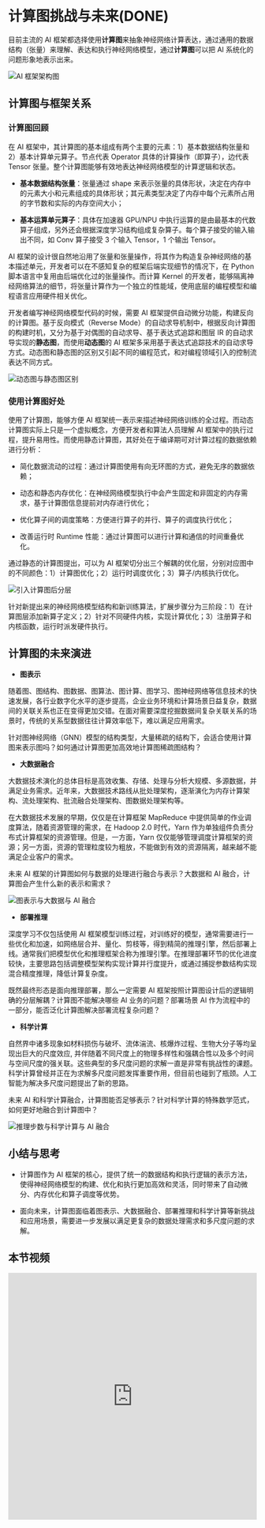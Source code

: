 <!--Copyright © 适用于[License](https://github.com/chenzomi12/AISystem)版权许可-->

# 计算图挑战与未来(DONE)

目前主流的 AI 框架都选择使用**计算图**来抽象神经网络计算表达，通过通用的数据结构（张量）来理解、表达和执行神经网络模型，通过**计算图**可以把 AI 系统化的问题形象地表示出来。

![AI 框架架构图](images/framework_arch01.png)

## 计算图与框架关系

### 计算图回顾

在 AI 框架中，其计算图的基本组成有两个主要的元素：1）基本数据结构张量和 2）基本计算单元算子。节点代表 Operator 具体的计算操作（即算子），边代表 Tensor 张量。整个计算图能够有效地表达神经网络模型的计算逻辑和状态。

- **基本数据结构张量**：张量通过 shape 来表示张量的具体形状，决定在内存中的元素大小和元素组成的具体形状；其元素类型决定了内存中每个元素所占用的字节数和实际的内存空间大小；

- **基本运算单元算子**：具体在加速器 GPU/NPU 中执行运算的是由最基本的代数算子组成，另外还会根据深度学习结构组成复杂算子。每个算子接受的输入输出不同，如 Conv 算子接受 3 个输入 Tensor，1 个输出 Tensor。

AI 框架的设计很自然地沿用了张量和张量操作，将其作为构造复杂神经网络的基本描述单元，开发者可以在不感知复杂的框架后端实现细节的情况下，在 Python 脚本语言中复用由后端优化过的张量操作。而计算 Kernel 的开发者，能够隔离神经网络算法的细节，将张量计算作为一个独立的性能域，使用底层的编程模型和编程语言应用硬件相关优化。

开发者编写神经网络模型代码的时候，需要 AI 框架提供自动微分功能，构建反向的计算图。基于反向模式（Reverse Mode）的自动求导机制中，根据反向计算图的构建时机，又分为基于对偶图的自动求导、基于表达式追踪和图层 IR 的自动求导实现的**静态图**，而使用**动态图**的 AI 框架多采用基于表达式追踪技术的自动求导方式。动态图和静态图的区别又引起不同的编程范式，和对编程领域引入的控制流表达不同方式。

![动态图与静态图区别](images/framework04.png)

### 使用计算图好处

使用了计算图，能够方便 AI 框架统一表示来描述神经网络训练的全过程。而动态计算图实际上只是一个虚拟概念，方便开发者和算法人员理解 AI
 框架中的执行过程，提升易用性。而使用静态计算图，其好处在于编译期可对计算过程的数据依赖进行分析：

- 简化数据流动的过程：通过计算图使用有向无环图的方式，避免无序的数据依赖；

- 动态和静态内存优化：在神经网络模型执行中会产生固定和非固定的内存需求，基于计算图信息提前对内存进行优化；

- 优化算子间的调度策略：方便进行算子的并行、算子的调度执行优化；

- 改善运行时 Runtime 性能：通过计算图可以进行计算和通信的时间重叠优化。

通过静态的计算图提出，可以为 AI 框架切分出三个解耦的优化层，分别对应图中的不同颜色：1）计算图优化；2）运行时调度优化；3）算子/内核执行优化。

![引入计算图后分层](images/framework02.png)

针对新提出来的神经网络模型结构和新训练算法，扩展步骤分为三阶段：1）在计算图层添加新算子定义；2）针对不同硬件内核，实现计算优化；3）注册算子和内核函数，运行时派发硬件执行。

## 计算图的未来演进

- **图表示**

随着图、图结构、图数据、图算法、图计算、图学习、图神经网络等信息技术的快速发展，各行业数字化水平的逐步提高，企业业务环境和计算场景日益复杂，数据间的关联关系也正在变得更加交错。在面对需要深度挖掘数据间复杂关联关系的场景时，传统的关系型数据往往计算效率低下，难以满足应用需求。

针对图神经网络（GNN）模型的结构类型，大量稀疏的结构下，会适合使用计算图来表示图吗？如何通过计算图更加高效地计算图稀疏图结构？

- **大数据融合**

大数据技术演化的总体目标是高效收集、存储、处理与分析大规模、多源数据，并满足业务需求。近年来，大数据技术路线从批处理架构，逐渐演化为内存计算架构、流处理架构、批流融合处理架构、图数据处理架构等。

在大数据技术发展的早期，仅仅是在计算框架 MapReduce 中提供简单的作业调度算法，随着资源管理的需求，在 Hadoop 2.0 时代，Yarn 作为单独组件负责分布式计算框架的资源管理。但是，一方面，Yarn 仅仅能够管理调度计算框架的资源；另一方面，资源的管理粒度较为粗放，不能做到有效的资源隔离，越来越不能满足企业客户的需求。

未来 AI 框架的计算图如何与数据的处理进行融合与表示？大数据和 AI 融合，计算图会产生什么新的表示和需求？

![图表示与大数据与 AI 融合](images/future01.png)

- **部署推理**

深度学习不仅包括使用 AI 框架模型训练过程，对训练好的模型，通常需要进行一些优化和加速，如网络层合并、量化、剪枝等，得到精简的推理引擎，然后部署上线。通常我们把模型优化和推理框架合称为推理引擎。在推理部署环节的优化进度较快，主要思路包括调整模型架构实现计算并行度提升，或通过捕捉参数结构实现混合精度推理，降低计算复杂度。

既然最终形态是面向推理部署，那么一定需要 AI 框架按照计算图设计后的逻辑明确的分层解耦？计算图不能解决哪些 AI 业务的问题？部署场景 AI 作为流程中的一部分，能否泛化计算图解决部署流程复杂问题？

- **科学计算**

自然界中诸多现象如材料损伤与破坏、流体湍流、核爆炸过程、生物大分子等均呈现出巨大的尺度效应, 并伴随着不同尺度上的物理多样性和强耦合性以及多个时间与空间尺度的强关联。这些典型的多尺度问题的求解一直是非常有挑战性的课题。科学计算曾经并正在为求解多尺度问题发挥重要作用，但目前也碰到了瓶颈。人工智能为解决多尺度问题提出了新的思路。

未来 AI 和科学计算融合，计算图能否足够表示？针对科学计算的特殊数学范式，如何更好地融合到计算图中？

![推理步数与科学计算与 AI 融合](images/future02.png)

## 小结与思考

- 计算图作为 AI 框架的核心，提供了统一的数据结构和执行逻辑的表示方法，使得神经网络模型的构建、优化和执行更加高效和灵活，同时带来了自动微分、内存优化和算子调度等优势。

- 面向未来，计算图面临着图表示、大数据融合、部署推理和科学计算等新挑战和应用场景，需要进一步发展以满足更复杂的数据处理需求和多尺度问题的求解。

## 本节视频

<html>
<iframe src="https://player.bilibili.com/player.html?aid=688995055&bvid=BV1hm4y1A7Nv&cid=911668368&page=1&as_wide=1&high_quality=1&danmaku=0&t=30&autoplay=0" width="100%" height="500" scrolling="no" border="0" frameborder="no" framespacing="0" allowfullscreen="true"> </iframe>
</html>
